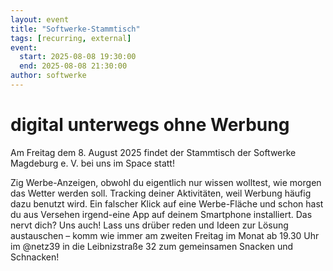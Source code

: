 ```yaml
---
layout: event
title: "Softwerke-Stammtisch"
tags: [recurring, external]
event:
  start: 2025-08-08 19:30:00
  end: 2025-08-08 21:30:00
author: softwerke
---
```


# digital unterwegs ohne Werbung

Am Freitag dem 8. August 2025 findet der Stammtisch der Softwerke Magdeburg e. V. bei uns im Space statt!

Zig Werbe-Anzeigen, obwohl du eigentlich nur wissen wolltest, wie morgen das Wetter werden soll. Tracking deiner Aktivitäten, weil Werbung häufig dazu benutzt wird. Ein falscher Klick auf eine Werbe-Fläche und schon hast du aus Versehen irgend-eine App auf deinem Smartphone installiert.
Das nervt dich? Uns auch! Lass uns drüber reden und Ideen zur Lösung austauschen – komm wie immer am zweiten Freitag im Monat ab 19.30 Uhr im @netz39 in die Leibnizstraße 32 zum gemeinsamen Snacken und Schnacken!
